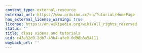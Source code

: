 ```yaml
---
content_type: external-resource
external_url: https://www.arduino.cc/en/Tutorial/HomePage
has_external_license_warning: true
license: https://en.wikipedia.org/wiki/All_rights_reserved
status: ''
title: class videos and tutorials
uid: c43a32d9-2db7-43b4-afe0-0d98b8a54111
wayback_url: ''
---
```

